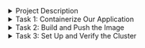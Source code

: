 <details>
<summary>Project Description</summary>
<br>

  <img width="712" alt="image" src="https://user-images.githubusercontent.com/75510135/167150365-b04b6453-a446-4f9a-afa0-d87c2c7b3a77.png">

  ### Project Description

Docker is a containerization platform, which allows us to pack our applications into containers. It packages our services into different containers that run on the same host, but have isolated environments.

Kubernetes is an open-source platform that lets us deploy and manage containerized applications. Kubernetes takes and manages services, from the deployment stage to the final stage of exposure. Beyond that, Kubernetes also automatically restarts crashed applications and load balances the traffic between replicas.

In this project, we’ll first test our Docker and Kubernetes skills. We’ll use Docker to containerize our application, and we’ll push it to Docker Hub for later use. Then, we’ll deploy a single Pod, using Kubernetes. Finally, we will expose our application to the outside world, using a Kubernetes Service.

  <img width="465" alt="image" src="https://user-images.githubusercontent.com/75510135/167150771-bde00584-1bcf-43fa-9e71-4454f3b31343.png">

  
</details>

<details>
<summary>Task 1: Containerize Our Application</summary>
<br>

  Containerizing our application

We’ll start by containerizing our application. We don’t need to worry about the setup, 
  because a React application has already been created for us to use during this project. 
  This application will print a “Hello from Docker!” message.

The Application folder is the root folder of our application. It contains all of the necessary files that make up the application, namely:

    Dockerfile: This file is not a part of the application. However, it contains all the commands that are needed to create a Docker image.
    package.json: This file is responsible for handling all of the required dependencies for the project.
    package-lock.json: This file contains the tree that is generated when the node modules tree or the package.json file is modified.
    public: This folder contains HTML files and other assets of the application.
    src: This folder is where the main code of the application lies.

Now that we have all the essentials to make an application, we need to create a Dockerfile for it. This Dockerfile will be responsible for executing all of the commands that are required to create an image, and for executing the application successfully.

  <img width="602" alt="image" src="https://user-images.githubusercontent.com/75510135/167152390-8df5754a-43e2-4946-89cc-70c6d2c483ea.png">

  
</details>

<details>
<summary>Task 2: Build and Push the Image</summary>
<br>

  Now that we have a Dockerfile, it’s time for us to move another step ahead. In this section, we will build our Docker image and push it to Docker Hub.
Create a Docker image

We can use the following commands to create a Docker image:

> docker build -t image_name . 
> docker build -t rupeshpanwar/dotnetapp .

    Note: It will take some time to create the image.
<img width="708" alt="image" src="https://user-images.githubusercontent.com/75510135/167153239-17db45e0-53c4-4622-9a05-c1e361b79382.png">
  <img width="419" alt="image" src="https://user-images.githubusercontent.com/75510135/167153867-460e0b06-4295-449e-bd79-66f944abb4f0.png">

We can use the following command to check our image. It will list all of the images:

> docker images
<img width="710" alt="image" src="https://user-images.githubusercontent.com/75510135/167153939-54dd13a2-d562-4cc7-a08a-b3277b606147.png">

Docker login
<img width="814" alt="image" src="https://user-images.githubusercontent.com/75510135/167154183-4a6c05e4-afb5-4885-9277-d640d2081c90.png">

Push the image to Docker Hub

Now that we have a Docker image, it’s time for us to figure out a way to push that image to Docker Hub.
> docker push rupeshpanwar/dotnetapp   
  
<img width="770" alt="image" src="https://user-images.githubusercontent.com/75510135/167154247-298bb185-a3fd-49e8-8028-ea85b7f40e5f.png">

</details>

<details>
<summary>Task 3: Set Up and Verify the Cluster</summary>
<br>

  Set up the cluster

We don’t need to worry about setting up a Kubernetes cluster. The tools needed to set up the cluster have already been installed for us.
Verify the cluster

Once the cluster is created, we should verify that our cluster is up and running.

  <img width="575" alt="image" src="https://user-images.githubusercontent.com/75510135/167154558-a17b1e94-6257-4e18-ad1f-d6f3af618832.png">

  
</details>
